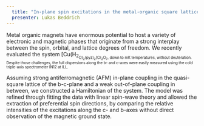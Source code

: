 ```yaml
---
  title: "In-plane spin excitations in the metal-organic square lattice [Cu(H<sub>2</sub>O)<sub>2</sub>(pyz)<sub>2</sub>]Cr<sub>2</sub>O<sub>7</sub>"
  presenter: Lukas Beddrich
---
```

Metal organic magnets have enormous potential to host a variety of electronic and magnetic phases that originate from a strong interplay between the spin, orbital, and lattice degrees of freedom. We recently evaluated the system [Cu(H<sub>2<sub>O)<sub>2</sub>(pyz)<sub>2</sub>]Cr<sub>2</sub>O<sub>7</sub>, down to mK temperatures, without deuteration. Despite those challenges, the full dispersions along the b- and c-axes were easily measured using the cold triple-axis spectrometer IN12 at ILL.

Assuming strong antiferromagnetic (AFM) in-plane coupling in the quasi-square lattice of the b-c-plane and a weak out-of-plane coupling in between, we constructed a Hamiltonian of the system. The model was refined through fitting the data with linear spin-wave theory and allowed the extraction of preferential spin directions, by comparing the relative intensities of the excitations along the c- and b-axes without direct observation of the magnetic ground state.
